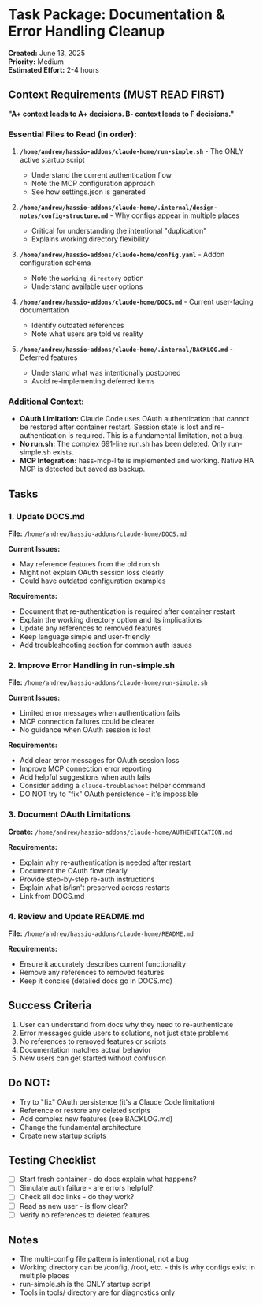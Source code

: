 # Task Package: Documentation & Error Handling Cleanup

**Created:** June 13, 2025  
**Priority:** Medium  
**Estimated Effort:** 2-4 hours

## Context Requirements (MUST READ FIRST)

**"A+ context leads to A+ decisions. B- context leads to F decisions."**

### Essential Files to Read (in order):

1. **`/home/andrew/hassio-addons/claude-home/run-simple.sh`** - The ONLY active startup script
   - Understand the current authentication flow
   - Note the MCP configuration approach
   - See how settings.json is generated

2. **`/home/andrew/hassio-addons/claude-home/.internal/design-notes/config-structure.md`** - Why configs appear in multiple places
   - Critical for understanding the intentional "duplication"
   - Explains working directory flexibility

3. **`/home/andrew/hassio-addons/claude-home/config.yaml`** - Addon configuration schema
   - Note the `working_directory` option
   - Understand available user options

4. **`/home/andrew/hassio-addons/claude-home/DOCS.md`** - Current user-facing documentation
   - Identify outdated references
   - Note what users are told vs reality

5. **`/home/andrew/hassio-addons/claude-home/.internal/BACKLOG.md`** - Deferred features
   - Understand what was intentionally postponed
   - Avoid re-implementing deferred items

### Additional Context:

- **OAuth Limitation:** Claude Code uses OAuth authentication that cannot be restored after container restart. Session state is lost and re-authentication is required. This is a fundamental limitation, not a bug.
- **No run.sh:** The complex 691-line run.sh has been deleted. Only run-simple.sh exists.
- **MCP Integration:** hass-mcp-lite is implemented and working. Native HA MCP is detected but saved as backup.

## Tasks

### 1. Update DOCS.md
**File:** `/home/andrew/hassio-addons/claude-home/DOCS.md`

**Current Issues:**
- May reference features from the old run.sh
- Might not explain OAuth session loss clearly
- Could have outdated configuration examples

**Requirements:**
- Document that re-authentication is required after container restart
- Explain the working directory option and its implications
- Update any references to removed features
- Keep language simple and user-friendly
- Add troubleshooting section for common auth issues

### 2. Improve Error Handling in run-simple.sh
**File:** `/home/andrew/hassio-addons/claude-home/run-simple.sh`

**Current Issues:**
- Limited error messages when authentication fails
- MCP connection failures could be clearer
- No guidance when OAuth session is lost

**Requirements:**
- Add clear error messages for OAuth session loss
- Improve MCP connection error reporting
- Add helpful suggestions when auth fails
- Consider adding a `claude-troubleshoot` helper command
- DO NOT try to "fix" OAuth persistence - it's impossible

### 3. Document OAuth Limitations
**Create:** `/home/andrew/hassio-addons/claude-home/AUTHENTICATION.md`

**Requirements:**
- Explain why re-authentication is needed after restart
- Document the OAuth flow clearly
- Provide step-by-step re-auth instructions
- Explain what is/isn't preserved across restarts
- Link from DOCS.md

### 4. Review and Update README.md
**File:** `/home/andrew/hassio-addons/claude-home/README.md`

**Requirements:**
- Ensure it accurately describes current functionality
- Remove any references to removed features
- Keep it concise (detailed docs go in DOCS.md)

## Success Criteria

1. User can understand from docs why they need to re-authenticate
2. Error messages guide users to solutions, not just state problems
3. No references to removed features or scripts
4. Documentation matches actual behavior
5. New users can get started without confusion

## Do NOT:

- Try to "fix" OAuth persistence (it's a Claude Code limitation)
- Reference or restore any deleted scripts
- Add complex new features (see BACKLOG.md)
- Change the fundamental architecture
- Create new startup scripts

## Testing Checklist

- [ ] Start fresh container - do docs explain what happens?
- [ ] Simulate auth failure - are errors helpful?
- [ ] Check all doc links - do they work?
- [ ] Read as new user - is flow clear?
- [ ] Verify no references to deleted features

## Notes

- The multi-config file pattern is intentional, not a bug
- Working directory can be /config, /root, etc. - this is why configs exist in multiple places
- run-simple.sh is the ONLY startup script
- Tools in tools/ directory are for diagnostics only